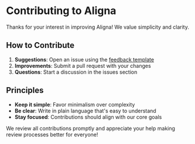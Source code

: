 # Contributing to Aligna

Thanks for your interest in improving Aligna! We value simplicity and clarity.

## How to Contribute

1. **Suggestions**: Open an issue using the [feedback template](.github/ISSUE_TEMPLATE/feedback-template.md)
2. **Improvements**: Submit a pull request with your changes
3. **Questions**: Start a discussion in the issues section

## Principles

- **Keep it simple**: Favor minimalism over complexity
- **Be clear**: Write in plain language that's easy to understand
- **Stay focused**: Contributions should align with our core goals

We review all contributions promptly and appreciate your help making review processes better for everyone!
